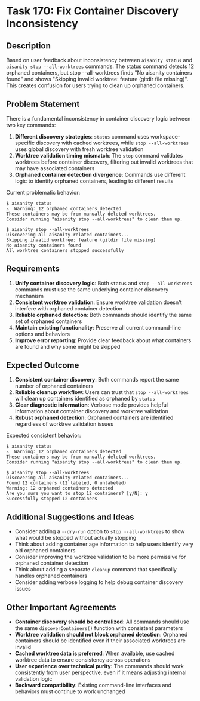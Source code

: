 # Task 170: Fix Container Discovery Inconsistency

## Description
Based on user feedback about inconsistency between `aisanity status` and `aisanity stop --all-worktrees` commands. The status command detects 12 orphaned containers, but stop --all-worktrees finds "No aisanity containers found" and shows "Skipping invalid worktree: feature (gitdir file missing)". This creates confusion for users trying to clean up orphaned containers.

## Problem Statement

There is a fundamental inconsistency in container discovery logic between two key commands:

1. **Different discovery strategies**: `status` command uses workspace-specific discovery with cached worktrees, while `stop --all-worktrees` uses global discovery with fresh worktree validation
2. **Worktree validation timing mismatch**: The `stop` command validates worktrees before container discovery, filtering out invalid worktrees that may have associated containers
3. **Orphaned container detection divergence**: Commands use different logic to identify orphaned containers, leading to different results

Current problematic behavior:
```
$ aisanity status
⚠️  Warning: 12 orphaned containers detected
These containers may be from manually deleted worktrees.
Consider running "aisanity stop --all-worktrees" to clean them up.

$ aisanity stop --all-worktrees
Discovering all aisanity-related containers...
Skipping invalid worktree: feature (gitdir file missing)
No aisanity containers found
All worktree containers stopped successfully
```

## Requirements

1. **Unify container discovery logic**: Both `status` and `stop --all-worktrees` commands must use the same underlying container discovery mechanism
2. **Consistent worktree validation**: Ensure worktree validation doesn't interfere with orphaned container detection
3. **Reliable orphaned detection**: Both commands should identify the same set of orphaned containers
4. **Maintain existing functionality**: Preserve all current command-line options and behaviors
5. **Improve error reporting**: Provide clear feedback about what containers are found and why some might be skipped

## Expected Outcome

1. **Consistent container discovery**: Both commands report the same number of orphaned containers
2. **Reliable cleanup workflow**: Users can trust that `stop --all-worktrees` will clean up containers identified as orphaned by `status`
3. **Clear diagnostic information**: Verbose mode provides helpful information about container discovery and worktree validation
4. **Robust orphaned detection**: Orphaned containers are identified regardless of worktree validation issues

Expected consistent behavior:
```
$ aisanity status
⚠️  Warning: 12 orphaned containers detected
These containers may be from manually deleted worktrees.
Consider running "aisanity stop --all-worktrees" to clean them up.

$ aisanity stop --all-worktrees
Discovering all aisanity-related containers...
Found 12 containers (12 labeled, 0 unlabeled)
Warning: 12 orphaned containers detected
Are you sure you want to stop 12 containers? [y/N]: y
Successfully stopped 12 containers
```

## Additional Suggestions and Ideas

- Consider adding a `--dry-run` option to `stop --all-worktrees` to show what would be stopped without actually stopping
- Think about adding container age information to help users identify very old orphaned containers
- Consider improving the worktree validation to be more permissive for orphaned container detection
- Think about adding a separate `cleanup` command that specifically handles orphaned containers
- Consider adding verbose logging to help debug container discovery issues

## Other Important Agreements

- **Container discovery should be centralized**: All commands should use the same `discoverContainers()` function with consistent parameters
- **Worktree validation should not block orphaned detection**: Orphaned containers should be identified even if their associated worktrees are invalid
- **Cached worktree data is preferred**: When available, use cached worktree data to ensure consistency across operations
- **User experience over technical purity**: The commands should work consistently from user perspective, even if it means adjusting internal validation logic
- **Backward compatibility**: Existing command-line interfaces and behaviors must continue to work unchanged